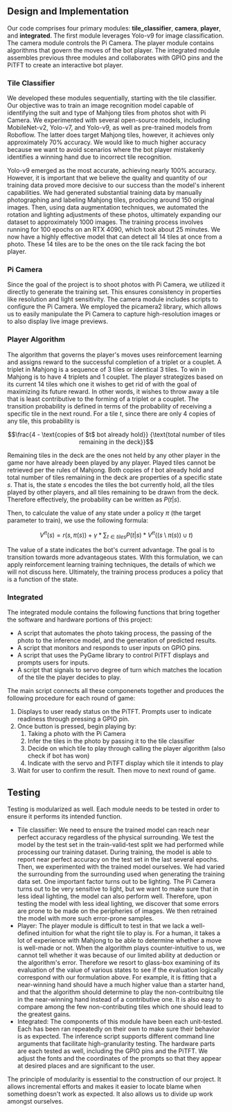 ## Design and Implementation

Our code comprises four primary modules: **tile_classifier**, **camera**, **player**, and **integrated**. The first module leverages Yolo-v9 for image classification. The camera module controls the Pi Camera. The player module contains algorithms that govern the moves of the bot player. The integrated module assembles previous three modules and collaborates with GPIO pins and the PiTFT to create an interactive bot player.

### Tile Classifier

We developed these modules sequentially, starting with the tile classifier. Our objective was to train an image recognition model capable of identifying the suit and type of Mahjong tiles from photos shot with Pi Camera. We experimented with several open-source models, including MobileNet-v2, Yolo-v7, and Yolo-v9, as well as pre-trained models from Roboflow. The latter does target Mahjong tiles, however, it achieves only approximately 70% accuracy. We would like to much higher accuracy because we want to avoid scenarios where the bot player mistakenly identifies a winning hand due to incorrect tile recognition.

Yolo-v9 emerged as the most accurate, achieving nearly 100% accuracy. However, it is important that we believe the quality and quantity of our training data proved more decisive to our success than the model's inherent capabilities. We had generated substantial training data by manually photographing and labeling Mahjong tiles, producing around 150 original images. Then, using data augmentation techniques, we automated the rotation and lighting adjustments of these photos, ultimately expanding our dataset to approximately 1000 images. The training process involves running for 100 epochs on an RTX 4090, which took about 25 minutes. We now have a highly effective model that can detect all 14 tiles at once from a photo. These 14 tiles are to be the ones on the tile rack facing the bot player.

### Pi Camera

Since the goal of the project is to shoot photos with Pi Camera, we utilized it directly to generate the training set. This ensures consistency in properties like resolution and light sensitivity. The camera module includes scripts to configure the Pi Camera. We employed the picamera2 library, which allows us to easily manipulate the Pi Camera to capture high-resolution images or to also display live image previews.

### Player Algorithm

The algorithm that governs the player's moves uses reinforcement learning and assigns reward to the successful completion of a triplet or a couplet. A triplet in Mahjong is a sequence of 3 tiles or identical 3 tiles. To win in Mahjong is to have 4 triplets and 1 couplet. The player strategizes based on its current 14 tiles which one it wishes to get rid of with the goal of maximizing its future reward. In other words, it wishes to throw away a tile that is least contributive to the forming of a triplet or a couplet. The transition probability is defined in terms of the probability of receiving a specific tile in the next round. For a tile $t$, since there are only 4 copies of any tile, this probability is 

$$\frac{4 - \text{copies of $t$ bot already hold}} {\text{total number of tiles remaining in the deck}}$$

Remaining tiles in the deck are the ones not held by any other player in the game nor have already been played by any player. Played tiles cannot be retrieved per the rules of Mahjong. Both copies of $t$ bot already hold and total number of tiles remaining in the deck are properties of a specific state $s$. That is, the state $s$ encodes the tiles the bot currently hold, all the tiles played by other players, and all tiles remaining to be drawn from the deck. Therefore effectively, the probability can be written as $P(t | s)$.

Then, to calculate the value of any state under a policy $\pi$ (the target parameter to train), we use the following formula:

$$ V^{\pi}(s) = r(s, \pi(s)) + \gamma * \sum_{t \in tiles} P(t | s) * V^{\pi}((s \setminus \pi(s)) \cup {t}) $$

The value of a state indicates the bot's current advantage. The goal is to transition towards more advantageous states. With this formulation, we can apply reinforcement learning training techniques, the details of which we will not discuss here. Ultimately, the training process produces a policy that is a function of the state.

### Integrated

The integrated module contains the following functions that bring together the software and hardware portions of this project:

* A script that automates the photo taking process, the passing of the photo to the inference model, and the generation of predicted results.
* A script that monitors and responds to user inputs on GPIO pins.
* A script that uses the PyGame library to control PiTFT displays and prompts users for inputs.
* A script that signals to servo degree of turn which matches the location of the tile the player decides to play.
  
The main script connects all these componenets together and produces the following procedure for each round of game:

1. Displays to user ready status on the PiTFT. Prompts user to indicate readiness through pressing a GPIO pin.
2. Once button is pressed, begin playing by:
   1. Taking a photo with the Pi Camera
   2. Infer the tiles in the photo by passing it to the tile classifier
   3. Decide on which tile to play through calling the player algorithm (also check if bot has won)
   4. Indicate with the servo and PiTFT display which tile it intends to play
3. Wait for user to confirm the result. Then move to next round of game.
   
## Testing

Testing is modularized as well. Each module needs to be tested in order to ensure it performs its intended function. 

* Tile classifier: We need to ensure the trained model can reach near perfect accuracy regardless of the physical surrounding. We test the model by the test set in the train-valid-test split we had performed while processing our training dataset. During training, the model is able to report near perfect accuracy on the test set in the last several epochs. Then, we experimented with the trained model ourselves. We had varied the surrounding from the surrounding used when generating the training data set. One important factor turns out to be lighting. The Pi Camera turns out to be very sensitive to light, but we want to make sure that in less ideal lighting, the model can also perform well. Therefore, upon testing the model with less ideal lighting, we discover that some errors are prone to be made on the peripheries of images. We then retrained the model with more such error-prone samples.
* Player: The player module is difficult to test in that we lack a well-defined intuition for what the right tile to play is. For a human, it takes a lot of experience with Mahjong to be able to determine whether a move is well-made or not. When the algorithm plays counter-intuitive to us, we cannot tell whether it was because of our limited ability at deduction or the algorithm's error. Therefore we resort to glass-box examining of its evaluation of the value of various states to see if the evaluation logically correspond with our formulation above. For example, it is fitting that a near-winning hand should have a much higher value than a starter hand, and that the algorithm should determine to play the non-contribuitng tile in the near-winning hand instead of a contributive one. It is also easy to compare among the few non-contributing tiles which one should lead to the greatest gains.
* Integrated: The components of this module have been each unit-tested. Each has been ran repeatedly on their own to make sure their behavior is as expected. The inference script supports different command line arguments that facilitate high-granularity testing. The hardware parts are each tested as well, including the GPIO pins and the PiTFT. We adjust the fonts and the coordinates of the prompts so that they appear at desired places and are significant to the user.

The principle of modularity is essential to the construction of our project. It allows incremental efforts and makes it easier to locate blame when something doesn't work as expected. It also allows us to divide up work amongst ourselves.